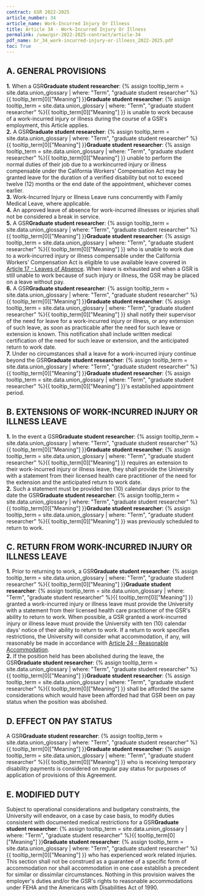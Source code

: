 ```yaml
---
contract: GSR 2022-2025
article_number: 34
article_name: Work-Incurred Injury Or Illness 
title: Article 34 - Work-Incurred Injury Or Illness 
permalink: /uaw/gsr-2022-2025-contract/article-34
pdf_name: br_34_work-incurred-injury-or-illness_2022-2025.pdf
toc: True
---
```



## A. GENERAL PROVISIONS

<div class="lvl2"><b>1.</b> When a <span class="tooltip"><span class="tooltip">GSR<span class="tooltip-text"><b>Graduate student researcher</b>: {% assign tooltip_term = site.data.union_glossary | where: "Term", "graduate student researcher" %}{{ tooltip_term[0]["Meaning"] }}</span></span><span class="tooltip-text"><b>Graduate student researcher</b>: {% assign tooltip_term = site.data.union_glossary | where: "Term", "graduate student researcher" %}{{ tooltip_term[0]["Meaning"] }}</span></span> is unable to work because of a work-incurred injury or illness during the course of a GSR's employment, this Article applies.</div>
<div class="lvl2"><b>2.</b> A <span class="tooltip"><span class="tooltip">GSR<span class="tooltip-text"><b>Graduate student researcher</b>: {% assign tooltip_term = site.data.union_glossary | where: "Term", "graduate student researcher" %}{{ tooltip_term[0]["Meaning"] }}</span></span><span class="tooltip-text"><b>Graduate student researcher</b>: {% assign tooltip_term = site.data.union_glossary | where: "Term", "graduate student researcher" %}{{ tooltip_term[0]["Meaning"] }}</span></span> unable to perform the normal duties of their job due to a workincurred injury or illness compensable under the California Workers' Compensation Act may be granted leave for the duration of a verified disability but not to exceed twelve (12) months or the end date of the appointment, whichever comes earlier.</div>
<div class="lvl2"><b>3.</b> Work-Incurred Injury or Illness Leave runs concurrently with Family Medical Leave, where applicable.</div>
<div class="lvl2"><b>4.</b> An approved leave of absence for work-incurred illnesses or injuries shall not be considered a break in service.</div>
<div class="lvl2"><b>5.</b> A <span class="tooltip"><span class="tooltip">GSR<span class="tooltip-text"><b>Graduate student researcher</b>: {% assign tooltip_term = site.data.union_glossary | where: "Term", "graduate student researcher" %}{{ tooltip_term[0]["Meaning"] }}</span></span><span class="tooltip-text"><b>Graduate student researcher</b>: {% assign tooltip_term = site.data.union_glossary | where: "Term", "graduate student researcher" %}{{ tooltip_term[0]["Meaning"] }}</span></span> who is unable to work due to a work-incurred injury or illness compensable under the California Workers' Compensation Act is eligible to use available leave covered in <a href="/uaw/gsr-2022-2025-contract/article-17">Article 17 - Leaves of Absence</a>. When leave is exhausted and when a GSR is still unable to work because of such injury or illness, the GSR may be placed on a leave without pay.</div>
<div class="lvl2"><b>6.</b> A <span class="tooltip"><span class="tooltip">GSR<span class="tooltip-text"><b>Graduate student researcher</b>: {% assign tooltip_term = site.data.union_glossary | where: "Term", "graduate student researcher" %}{{ tooltip_term[0]["Meaning"] }}</span></span><span class="tooltip-text"><b>Graduate student researcher</b>: {% assign tooltip_term = site.data.union_glossary | where: "Term", "graduate student researcher" %}{{ tooltip_term[0]["Meaning"] }}</span></span> shall notify their supervisor of the need for leave for a work-incurred injury or illness, or any extension of such leave, as soon as practicable after the need for such leave or extension is known. This notification shall include written medical certification of the need for such leave or extension, and the anticipated return to work date.</div>
<div class="lvl2"><b>7.</b> Under no circumstances shall a leave for a work-incurred injury continue beyond the <span class="tooltip"><span class="tooltip">GSR<span class="tooltip-text"><b>Graduate student researcher</b>: {% assign tooltip_term = site.data.union_glossary | where: "Term", "graduate student researcher" %}{{ tooltip_term[0]["Meaning"] }}</span></span><span class="tooltip-text"><b>Graduate student researcher</b>: {% assign tooltip_term = site.data.union_glossary | where: "Term", "graduate student researcher" %}{{ tooltip_term[0]["Meaning"] }}</span></span>'s established appointment period.</div>

## B. EXTENSIONS OF WORK-INCURRED INJURY OR ILLNESS LEAVE

<div class="lvl2"><b>1.</b> In the event a <span class="tooltip"><span class="tooltip">GSR<span class="tooltip-text"><b>Graduate student researcher</b>: {% assign tooltip_term = site.data.union_glossary | where: "Term", "graduate student researcher" %}{{ tooltip_term[0]["Meaning"] }}</span></span><span class="tooltip-text"><b>Graduate student researcher</b>: {% assign tooltip_term = site.data.union_glossary | where: "Term", "graduate student researcher" %}{{ tooltip_term[0]["Meaning"] }}</span></span> requires an extension to their work-incurred injury or illness leave, they shall provide the University with a statement from their licensed health care practitioner of the need for the extension and the anticipated return to work date.</div>
<div class="lvl2"><b>2.</b> Such a statement must be provided ten (10) calendar days prior to the date the <span class="tooltip"><span class="tooltip">GSR<span class="tooltip-text"><b>Graduate student researcher</b>: {% assign tooltip_term = site.data.union_glossary | where: "Term", "graduate student researcher" %}{{ tooltip_term[0]["Meaning"] }}</span></span><span class="tooltip-text"><b>Graduate student researcher</b>: {% assign tooltip_term = site.data.union_glossary | where: "Term", "graduate student researcher" %}{{ tooltip_term[0]["Meaning"] }}</span></span> was previously scheduled to return to work.</div>

## C. RETURN FROM WORK-INCURRED INJURY OR ILLNESS LEAVE

<div class="lvl2"><b>1.</b> Prior to returning to work, a <span class="tooltip"><span class="tooltip">GSR<span class="tooltip-text"><b>Graduate student researcher</b>: {% assign tooltip_term = site.data.union_glossary | where: "Term", "graduate student researcher" %}{{ tooltip_term[0]["Meaning"] }}</span></span><span class="tooltip-text"><b>Graduate student researcher</b>: {% assign tooltip_term = site.data.union_glossary | where: "Term", "graduate student researcher" %}{{ tooltip_term[0]["Meaning"] }}</span></span> granted a work-incurred injury or illness leave must provide the University with a statement from their licensed health care practitioner of the GSR's ability to return to work. When possible, a GSR granted a work-incurred injury or illness leave must provide the University with ten (10) calendar days' notice of their ability to return to work. If a return to work specifies restrictions, the University will consider what accommodation, if any, will reasonably be made in accordance with <a href="/uaw/gsr-2022-2025-contract/article-24">Article 24 - Reasonable Accommodation</a>.</div>
<div class="lvl2"><b>2.</b> If the position held has been abolished during the leave, the <span class="tooltip"><span class="tooltip">GSR<span class="tooltip-text"><b>Graduate student researcher</b>: {% assign tooltip_term = site.data.union_glossary | where: "Term", "graduate student researcher" %}{{ tooltip_term[0]["Meaning"] }}</span></span><span class="tooltip-text"><b>Graduate student researcher</b>: {% assign tooltip_term = site.data.union_glossary | where: "Term", "graduate student researcher" %}{{ tooltip_term[0]["Meaning"] }}</span></span> shall be afforded the same considerations which would have been afforded had that GSR been on pay status when the position was abolished.</div>

## D. EFFECT ON PAY STATUS

A <span class="tooltip"><span class="tooltip">GSR<span class="tooltip-text"><b>Graduate student researcher</b>: {% assign tooltip_term = site.data.union_glossary | where: "Term", "graduate student researcher" %}{{ tooltip_term[0]["Meaning"] }}</span></span><span class="tooltip-text"><b>Graduate student researcher</b>: {% assign tooltip_term = site.data.union_glossary | where: "Term", "graduate student researcher" %}{{ tooltip_term[0]["Meaning"] }}</span></span> who is receiving temporary disability payments is considered on regular pay status for purposes of application of provisions of this Agreement.

## E. MODIFIED DUTY

Subject to operational considerations and budgetary constraints, the University will endeavor, on a case by case basis, to modify duties consistent with documented medical restrictions for a <span class="tooltip"><span class="tooltip">GSR<span class="tooltip-text"><b>Graduate student researcher</b>: {% assign tooltip_term = site.data.union_glossary | where: "Term", "graduate student researcher" %}{{ tooltip_term[0]["Meaning"] }}</span></span><span class="tooltip-text"><b>Graduate student researcher</b>: {% assign tooltip_term = site.data.union_glossary | where: "Term", "graduate student researcher" %}{{ tooltip_term[0]["Meaning"] }}</span></span> who has experienced work related injuries. This section shall not be construed as a guarantee of a specific form of accommodation nor shall accommodation in one case establish a precedent for similar or dissimilar circumstances. Nothing in this provision waives the employer's duties and/or the GSR's rights to reasonable accommodations under FEHA and the Americans with Disabilities Act of 1990.

